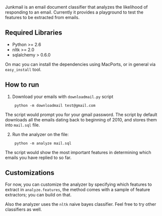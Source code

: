 Junkmail is an email document classifier that analyzes the likelihood of
responding to an email.  Currently it provides a playground to test the
features to be extracted from emails.

Required Libraries
---------------------
  * Python >= 2.6
  * nltk >= 2.0
  * sqlalchemy > 0.6.0

On mac you can install the dependencies using MacPorts, or in general via
`easy_install` tool.

How to run
---------------------

1. Download your emails with `downloadmail.py` script

        python -m downloadmail test@gmail.com
The script would prompt you for your gmail password.  The script by default
downloads all the emails dating back to beginning of 2010, and stores them
into `mail.sql` file.

2. Run the analyzer on the file:

        python -m analyze mail.sql
The script would show the most important features in determining which emails
you have replied to so far.

Customizations
--------------------

For now, you can customize the analyzer by specifying which features to
extract in `analyze.features`, the method comes with a sample of feature
extractors; you can build on that.

Also the analyzer uses the `nltk` naive bayes classifier.  Feel free to try
other classifiers as well.

